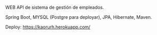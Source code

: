 WEB API de sistema de gestión de empleados.

Spring Boot, MYSQL (Postgre para deployar), JPA, Hibernate, Maven.

Deploy: https://kaorurh.herokuapp.com/
